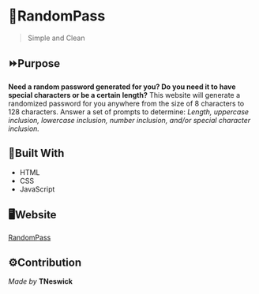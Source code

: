 # 🔐RandomPass
> Simple and Clean
## ⏩Purpose

**Need a random password generated for you? Do you need it to have special characters or be a certain length?**
This website will generate a randomized password for you anywhere from the size of 8 characters to 128 characters.
Answer a set of prompts to determine: *Length, uppercase inclusion, lowercase inclusion, number inclusion, and/or special character inclusion.*

## 🔨Built With

- HTML
- CSS
- JavaScript

## 🖥Website

[RandomPass](https://tneswick.github.io/RandomPass/)

## ⚙Contribution

*Made by* **TNeswick**